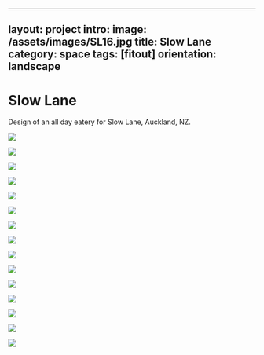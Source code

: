 
---
layout: project
intro: 
image: /assets/images/SL16.jpg
title: Slow Lane
category: space
tags: [fitout]
orientation: landscape
---

# Slow Lane

Design of an all day eatery for Slow Lane, Auckland, NZ.

![](/assets/images/SL16.jpg)

![](/assets/images/SL6.jpg)

![](/assets/images/SL7.jpg)

![](/assets/images/SL8.jpg)

![](/assets/images/SL9.jpg)

![](/assets/images/SL14.jpg)

![](/assets/images/SL10.jpg)

![](/assets/images/SL5.jpg)

![](/assets/images/SL3.jpg)

![](/assets/images/SL12.jpg)

![](/assets/images/SL15.jpg)

![](/assets/images/SLS1.jpg)

![](/assets/images/SLS6.jpg)

![](/assets/images/SLS3.jpg)

![](/assets/images/SLS5.jpg)


